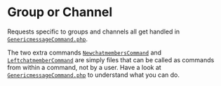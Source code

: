 # Group or Channel

Requests specific to groups and channels all get handled in [`GenericmessageCommand.php`](GenericmessageCommand.php).

The two extra commands [`NewchatmembersCommand`](NewchatmembersCommand.php) and [`LeftchatmemberCommand`](LeftchatmemberCommand.php) are simply files that can be called as commands from within a command, not by a user.
Have a look at [`GenericmessageCommand.php`](GenericmessageCommand.php) to understand what you can do.

